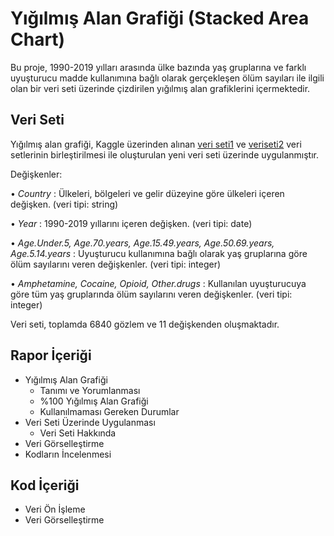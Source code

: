# Yığılmış Alan Grafiği (Stacked Area Chart)

Bu proje, 1990-2019 yılları arasında ülke bazında yaş gruplarına ve farklı uyuşturucu madde kullanımına bağlı olarak gerçekleşen ölüm sayıları ile ilgili olan bir veri seti üzerinde çizdirilen yığılmış alan grafiklerini içermektedir.

## Veri Seti

Yığılmış alan grafiği, Kaggle üzerinden alınan [veri seti1](https://www.kaggle.com/datasets/programmerrdai/cocaineopioidscannabis-and-illicit-drugs?select=deaths-from-drug-use-disorders-by-age.csv) ve [veriseti2](https://www.kaggle.com/datasets/programmerrdai/cocaineopioidscannabis-and-illicit-drugs?select=deaths-drug-overdoses.csv) veri setlerinin birleştirilmesi ile oluşturulan yeni veri seti üzerinde uygulanmıştır. 

Değişkenler:

• *Country* : Ülkeleri, bölgeleri ve gelir düzeyine göre ülkeleri içeren değişken.
(veri tipi: string)

• *Year* : 1990-2019 yıllarını içeren değişken. (veri tipi: date)

• *Age.Under.5, Age.70.years, Age.15.49.years, Age.50.69.years, Age.5.14.years* : Uyuşturucu kullanımına bağlı olarak yaş gruplarına göre ölüm sayılarını veren
değişkenler. (veri tipi: integer)

• *Amphetamine, Cocaine, Opioid, Other.drugs* : Kullanılan uyuşturucuya
göre tüm yaş gruplarında ölüm sayılarını veren değişkenler. (veri tipi: integer)

Veri seti, toplamda 6840 gözlem ve 11 değişkenden oluşmaktadır.

## Rapor İçeriği 

- Yığılmış Alan Grafiği  
  - Tanımı ve Yorumlanması 
  - %100 Yığılmış Alan Grafiği
  - Kullanılmaması Gereken Durumlar 
- Veri Seti Üzerinde Uygulanması
  - Veri Seti Hakkında 
- Veri Görselleştirme 
- Kodların İncelenmesi
 
## Kod İçeriği  
- Veri Ön İşleme
- Veri Görselleştirme 